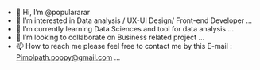 - 👋 Hi, I’m @populararar
- 👀 I’m interested in Data analysis / UX-UI Design/ Front-end Developer ...
- 🌱 I’m currently learning Data Sciences and tool for data analysis ...
- 💞️ I’m looking to collaborate on Business related project ...
- 📫 How to reach me please feel free to contact me by this E-mail : Pimolpath.poppy@gmail.com ...

<!---
populararar/populararar is a ✨ special ✨ repository because its `README.md` (this file) appears on your GitHub profile.
You can click the Preview link to take a look at your changes.
--->
